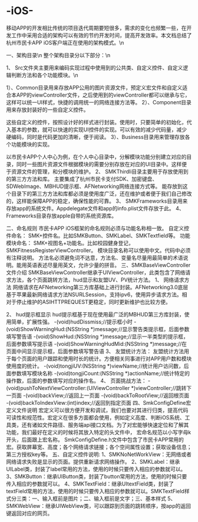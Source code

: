 # -iOS-

移动APP的开发相比传统的项目迭代周期要短很多，需求的变化也频繁一些，在开发工作中采用合适的架构可以有效的节约开发时间，提高开发效率。本文档总结了杭州市民卡APP iOS客户端正在使用的架构模式。\n

一、架构目录\n
整个架构目录分以下部分：\n

1、	Src文件夹主要用来编码实现过程中使用到的公共类、自定义控件、自定义逻辑判断方法和各个功能模块。\n

1）、Common目录用来存放APP公用的图片资源文件，预定义宏文件和自定义适合本APP的viewController文件，之后使用到的viewController都可以继承与它，这样可以统一UI样式，快捷的调用统一的网络连接方法等。
2）、Component目录用来存放封装好的一些自定义控件。

这些自定义的控件，按照设计好的样式进行封装。使用时，只要简单的初始化，代入基本的参数，就可以快速的实现UI控件的实现。可以有效的减少代码量，减少硬编码，同时是代码更加的清晰，便于阅读。
3）、Business目录用来管理存放各个功能模块的实现。

以市民卡APP个人中心为例，在个人中心目录中，分解模块功能分别建立对应的目录，同时一些图片资源文件根据模块的需要分别存放在对应的UI目录中。这样便于资源文件的管理，和分模块的维护。
2、	SMKThirdli目录主要用于存放使用到的第三方方法和库。
主要集成了杭州市民卡支付SDK、加密键盘、SDWebImage、MBHUD提示框、AFNetworking网络连接方式等。
能存放到这个目录下的第三方方法和库都必须是使用度广泛，还在维护或者便于我们自己修改的，这样能保障APP的稳定，确保性能的可靠。
3、	SMKFrameworks目录用来存放app的系统文件。Appdelegate文件和app的info.plist文件存放于此。
4、	Frameworks目录存放apple自带的系统资源库。

二、命名规则
市民卡APP iOS框架的命名规则必须与功能名称相一致。
自定义控件命名：
SMK+控件名。比如SMKButton、SMKLabel、SMKTextfield等。
功能模块命名：
SMK+视图名+功能名。比如校园健身登记，SMKFitnessRegisterViewController。
模块目录名称可以使用中文。代码中必须有注释说明。
方法名必须避免词不达意，方法名、变量名尽量用最简单的术语说明。能用英语表述尽量用英文，允许少量的拼音。
三、SMKBaseViewController文件介绍
SMKBaseViewController继承于UIViewController，此类包含了网络请求方法，各个页面跳转方法，hud显示和友盟UV、PV统计方法。
1、	网络请求方法
网络请求在AFNetworking第三方库基础上进行封装。AFNetworking3.0底层基于苹果最新网络请求方法NSURLSession，支持ipv6，使用异步请求方法。相对于停止维护的ASIHTTPREQUEST更稳定，同时更新维护也比较方便。


2、	hud提示框显示
hud提示框基于现在使用最广泛的MBHUD第三方库封装，使用简单，扩展性强。
-(void)hudDissmiss;//提示框小时
-(void)ShowWarningHud:(NSString *)message;//显示警告类提示框，后面参数填写警告语
-(void)ShowHud:(NSString *)message;//显示一半类型的提示框，后面参数填写提示语
-(void)ShowWarningHudMid:(NSString *)message;//在页面中间显示提示框，后面参数填写警告语
3、	友盟统计方法：
友盟统计方法用于每个页面的用户跟踪和使用时长的统计。方便相关同事进行对APP用户数和模块使用度的统计。
-(void)tongjiUV:(NSString *)viewName;//统计用户访问数，后面参数填写模块名称
-(void)tongjiCount:(NSString *)actionName;//统计特定的操作数，后面的参数填写对应的操作名。
4、	页面挑战方法：
-(void)pushToNextViewController:(UIViewController *)viewController;//跳转下一页面
-(void)backView;//返回上一页面
-(void)backToRootView;//返回根页面
-(void)backToIndexView:(int)index;//返回到指定页面
四、SmkConfigDefine宏定义文件说明
宏定义可以很方便开发和调试，我们也要对其进行归类，提高代码可读性和规范性。宏定义在很多方面都会使用，例如定义高度、判断iOS系统、工具类，还有诸如文件路径、服务端api接口文档。为了对宏能够快速定位和了解其功能，我们最好在定义的时候将其放入特定的头文件中，
宏命名规范以小写字母k开头，后面跟上宏名称。
SmkConfigDefine.h文件中包含了市民卡APP常用的宏。获取屏幕宽、高度；各个网络请求链接；各个空间属性设置；获取设备信息；第三方授权key等。
五、自定义控件说明:
1、SMKNoNetWorkView：无网络或者网络请求失败是显示的页面。提供重新请求网络操作。
2、SMKLabel：继承UILabel类，封装了label常用的方法，使用的时候只要传入相应的参数就可以。
3、SMKButton：继承UIButton类，封装了button常用的方法，使用的时候只要传入相应的参数就可以。
4、SMKTextField：继承UItextField类，封装了textField常用的方法，使用的时候只要传入相应的参数就可以。SMKTextField样式分三类：一、输入框前是图片；二、输入框前是文字；三、基本样式
5、SMKWebView：继承UIWebView类，可以跟踪到页面的跳转顺序，按app的返回键返回对应的网页。


